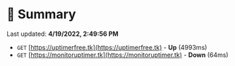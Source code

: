 # 📖 Summary
Last updated: **4/19/2022, 2:49:56 PM**

- `GET` [https://uptimerfree.tk](https://uptimerfree.tk) - **Up** (4993ms)
- `GET` [https://monitoruptimer.tk](https://monitoruptimer.tk) - **Down** (64ms)
